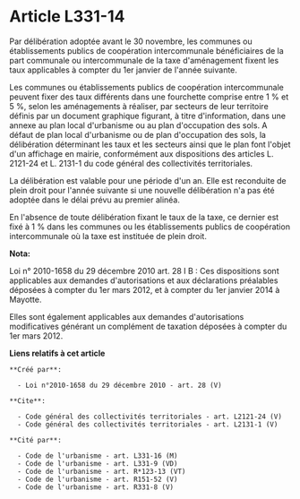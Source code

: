 # Article L331-14

Par délibération adoptée avant le 30 novembre, les communes ou établissements publics de coopération intercommunale
bénéficiaires de la part communale ou intercommunale de la taxe d'aménagement fixent les taux applicables à compter du 1er
janvier de l'année suivante. 

Les communes ou établissements publics de coopération intercommunale peuvent fixer des taux différents dans une fourchette
comprise entre 1 % et 5 %, selon les aménagements à réaliser, par secteurs de leur territoire définis par un document
graphique figurant, à titre d'information, dans une annexe au plan local d'urbanisme ou au plan d'occupation des sols. A
défaut de plan local d'urbanisme ou de plan d'occupation des sols, la délibération déterminant les taux et les secteurs ainsi
que le plan font l'objet d'un affichage en mairie, conformément aux dispositions des articles L. 2121-24 et L. 2131-1 du code
général des collectivités territoriales. 

La délibération est valable pour une période d'un an. Elle est reconduite de plein droit pour l'année suivante si une
nouvelle délibération n'a pas été adoptée dans le délai prévu au premier alinéa. 

En l'absence de toute délibération fixant le taux de la taxe, ce dernier est fixé à 1 % dans les communes ou les
établissements publics de coopération intercommunale où la taxe est instituée de plein droit.

**Nota:**

Loi n° 2010-1658 du 29 décembre 2010 art. 28 I B : Ces dispositions sont applicables aux demandes d'autorisations et aux
déclarations préalables déposées à compter du 1er mars 2012, et à compter du 1er janvier 2014 à Mayotte. 

Elles sont également applicables aux demandes d'autorisations modificatives générant un complément de taxation déposées à
compter du 1er mars 2012.

**Liens relatifs à cet article**

	**Créé par**:

	  - Loi n°2010-1658 du 29 décembre 2010 - art. 28 (V)

	**Cite**:

	  - Code général des collectivités territoriales - art. L2121-24 (V)
	  - Code général des collectivités territoriales - art. L2131-1 (V)

	**Cité par**:

	  - Code de l'urbanisme - art. L331-16 (M)
	  - Code de l'urbanisme - art. L331-9 (VD)
	  - Code de l'urbanisme - art. R*123-13 (VT)
	  - Code de l'urbanisme - art. R151-52 (V)
	  - Code de l'urbanisme - art. R331-8 (V)
